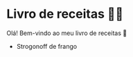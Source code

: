 # Livro de receitas :woman_cook:

Olá! Bem-vindo ao meu livro de receitas :wave:

- Strogonoff de frango



